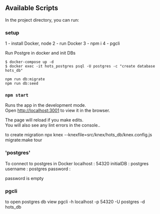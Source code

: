 ## Available Scripts

In the project directory, you can run:


### setup

1 - install Docker, node
2 - run Docker
3 - npm i
4 - pgcli


Run Postgre in docker and init DBs
```
$ docker-compose up -d
$ docker exec -it hots_postgres psql -U postgres -c "create database hots_db"

npm run db:migrate
npm run db:seed

```

### `npm start`

Runs the app in the development mode.<br>
Open [http://localhost:3001](http://localhost:3001) to view it in the browser.

The page will reload if you make edits.<br>
You will also see any lint errors in the console..

to create migration
npx knex --knexfile=src/knex/hots_db/knex.config.js migrate:make tour

### 'postgres'
To connect to postgres in Docker
localhost : 54320
initialDB : postgres
username : postgres
password : 

password is empty

### pgcli
to open postgres db view
pgcli -h localhost -p 54320 -U postgres -d hots_db